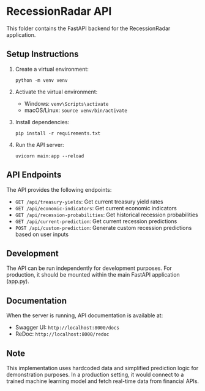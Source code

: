# RecessionRadar API

This folder contains the FastAPI backend for the RecessionRadar application.

## Setup Instructions

1. Create a virtual environment:
   ```
   python -m venv venv
   ```

2. Activate the virtual environment:
   - Windows: `venv\Scripts\activate`
   - macOS/Linux: `source venv/bin/activate`

3. Install dependencies:
   ```
   pip install -r requirements.txt
   ```

4. Run the API server:
   ```
   uvicorn main:app --reload
   ```

## API Endpoints

The API provides the following endpoints:

- `GET /api/treasury-yields`: Get current treasury yield rates
- `GET /api/economic-indicators`: Get current economic indicators
- `GET /api/recession-probabilities`: Get historical recession probabilities
- `GET /api/current-prediction`: Get current recession predictions
- `POST /api/custom-prediction`: Generate custom recession predictions based on user inputs

## Development

The API can be run independently for development purposes. For production, it should be mounted within the main FastAPI application (app.py).

## Documentation

When the server is running, API documentation is available at:
- Swagger UI: `http://localhost:8000/docs`
- ReDoc: `http://localhost:8000/redoc`

## Note

This implementation uses hardcoded data and simplified prediction logic for demonstration purposes. In a production setting, it would connect to a trained machine learning model and fetch real-time data from financial APIs.
